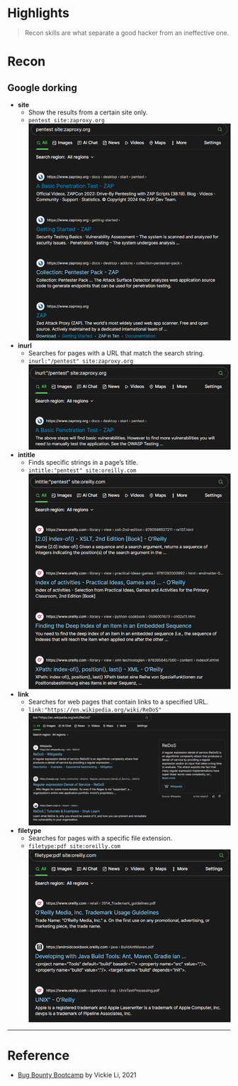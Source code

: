 # Highlights
> Recon skills are what separate a good hacker from an ineffective one.

# Recon
## Google dorking
- **site**
    -  Show the results from a certain site only. 
    - `pentest site:zaproxy.org`
    ![](./screeshots/01.png)
- **inurl**
    - Searches for pages with a URL that match the search string. 
    - `inurl:"/pentest" site:zaproxy.org`
    ![](./screeshots/02.png)
- **intitle**
    - Finds specific strings in a page’s title.
    - `intitle:"pentest" site:oreilly.com`
    ![](./screeshots/03.png)
- **link**
    - Searches for web pages that contain links to a specified URL.
    - `link:"https://en.wikipedia.org/wiki/ReDoS"`
    ![](./screeshots/04.png)
- **filetype**
    - Searches for pages with a specific file extension.
    - `filetype:pdf site:oreilly.com`
    ![](./screeshots/05.png)

---

# Reference
- [Bug Bounty Bootcamp](https://nostarch.com/bug-bounty-bootcamp) by Vickie Li, 2021